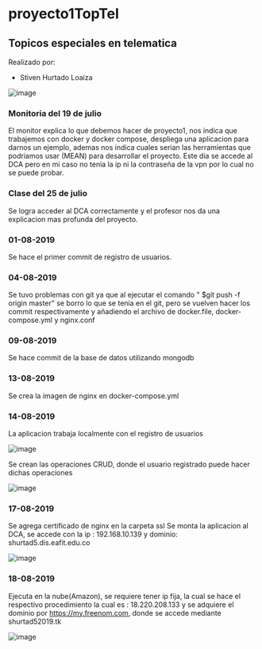 # proyecto1TopTel

## Topicos especiales en telematica

Realizado por:
- Stiven Hurtado Loaiza


![image](https://user-images.githubusercontent.com/30469862/63234944-36b18100-c1fd-11e9-9627-99f1158fded5.png)

### Monitoria del 19 de julio
El monitor explica lo que debemos hacer de proyecto1, nos indica que trabajemos con docker y docker compose, despliega una aplicacion para darnos un ejemplo, ademas nos indica cuales serian las herramientas que podriamos usar (MEAN) para desarrollar el proyecto.
Este dia se accede al DCA pero en mi caso no tenia la ip ni la contraseña de la vpn por lo cual no se puede probar.

### Clase del 25 de julio
Se logra acceder al DCA correctamente y el profesor nos da una explicacion mas profunda del proyecto.

### 01-08-2019
Se hace el primer commit de registro de usuarios.

### 04-08-2019
Se tuvo problemas con git ya que al ejecutar el comando " $git push -f origin master" se borro lo que se tenia en el git, pero se vuelven hacer los commit respectivamente y añadiendo el archivo de docker.file, docker-compose.yml y nginx.conf

### 09-08-2019
Se hace commit de la base de datos utilizando mongodb

### 13-08-2019
Se crea la imagen de nginx en docker-compose.yml

### 14-08-2019
La aplicacion trabaja localmente con el registro de usuarios 

![image](https://user-images.githubusercontent.com/30469862/63234040-0f58b500-c1f9-11e9-90d1-d880207d63dd.png)

Se crean las operaciones CRUD, donde el usuario registrado puede hacer dichas operaciones 

![image](https://user-images.githubusercontent.com/30469862/63234608-9b6bdc00-c1fb-11e9-9d9b-bf80a63e4abd.png)

### 17-08-2019
Se agrega certificado de nginx en la carpeta ssl
Se monta la aplicacion al DCA, se accede con la ip : 192.168.10.139 y dominio: shurtad5.dis.eafit.edu.co

![image](https://user-images.githubusercontent.com/30469862/63235345-a07e5a80-c1fe-11e9-9762-a0c650f4f545.png)

### 18-08-2019
Ejecuta en la nube(Amazon), se requiere tener ip fija, la cual se hace el respectivo procedimiento la cual es : 18.220.208.133 y se adquiere el dominio por https://my.freenom.com, donde se accede mediante shurtad52019.tk

![image](https://user-images.githubusercontent.com/30469862/63235437-00750100-c1ff-11e9-82c2-d0dd6ffc3268.png)








